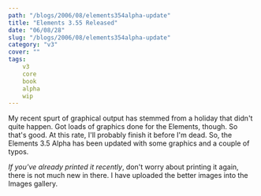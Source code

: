 ```yaml
---
path: "/blogs/2006/08/elements354alpha-update"
title: "Elements 3.55 Released"
date: "06/08/28"
slug: "/blogs/2006/08/elements354alpha-update"
category: "v3"
cover: ""
tags:
    v3
    core
    book
    alpha
    wip
---
```

My recent spurt of graphical output has stemmed from a holiday that didn't quite happen. Got loads of graphics done for the Elements, though. So that's good. At this rate, I'll probably finish it before I'm dead. So, the Elements 3.5 Alpha has been updated with some graphics and a couple of typos.

*If you've already printed it recently*, don't worry about printing it again, there is not much new in there. I have uploaded the better images into the Images gallery.